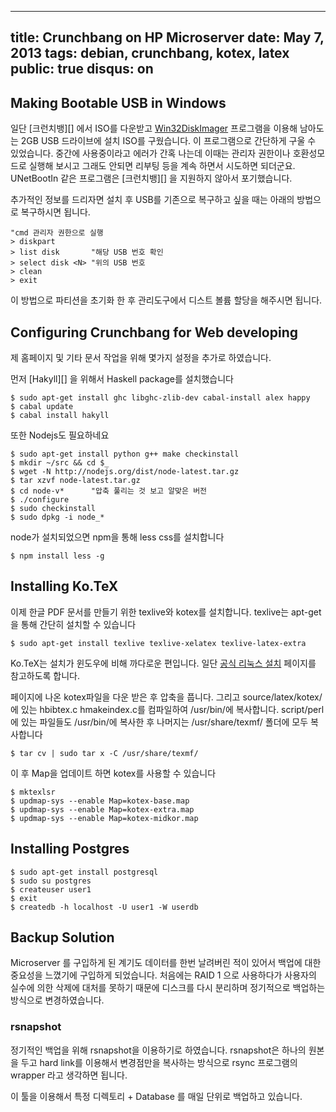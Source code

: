 ----
title: Crunchbang on HP Microserver
date: May 7, 2013
tags: debian, crunchbang, kotex, latex
public: true
disqus: on
----

Making Bootable USB in Windows
------------------------------

일단 [크런치뱅][] 에서 ISO를 다운받고
[Win32DiskImager](http://sourceforge.net/projects/win32diskimager/) 프로그램을
이용해 남아도는 2GB USB 드라이브에 설치 ISO를 구웠습니다. 이 프로그램으로
간단하게 구울 수 있었습니다. 중간에 사용중이라고 에러가 간혹 나는데 이때는
관리자 권한이나 호환성모드로 실행해 보시고 그래도 안되면 리부팅 등을 계속
하면서 시도하면 되더군요. UNetBootIn 같은 프로그램은 [크런치뱅][] 을 지원하지
않아서 포기했습니다.

추가적인 정보를 드리자면 설치 후 USB를 기존으로 복구하고 싶을 때는 아래의
방법으로 복구하시면 됩니다.

    "cmd 관리자 권한으로 실행
    > diskpart
    > list disk       "해당 USB 번호 확인
    > select disk <N> "위의 USB 번호
    > clean
    > exit

이 방법으로 파티션을 초기화 한 후 관리도구에서 디스트 볼륨 할당을 해주시면
됩니다.

Configuring Crunchbang for Web developing
-----------------------------------------

제 홈페이지 및 기타 문서 작업을 위해 몇가지 설정을 추가로 하였습니다.

먼저 [Hakyll][] 을 위해서 Haskell package를 설치했습니다

    $ sudo apt-get install ghc libghc-zlib-dev cabal-install alex happy
    $ cabal update
    $ cabal install hakyll

또한 Nodejs도 필요하네요

    $ sudo apt-get install python g++ make checkinstall
    $ mkdir ~/src && cd $_
    $ wget -N http://nodejs.org/dist/node-latest.tar.gz
    $ tar xzvf node-latest.tar.gz
    $ cd node-v*      "압축 풀리는 것 보고 알맞은 버전
    $ ./configure
    $ sudo checkinstall
    $ sudo dpkg -i node_*

node가 설치되었으면 npm을 통해 less css를 설치합니다

    $ npm install less -g

Installing Ko.TeX
-----------------

이제 한글 PDF 문서를 만들기 위한 texlive와 kotex를 설치합니다. texlive는
apt-get을 통해 간단히 설치할 수 있습니다

    $ sudo apt-get install texlive texlive-xelatex texlive-latex-extra

Ko.TeX는 설치가 윈도우에 비해 까다로운 편입니다. 일단 [공식 리눅스
설치](http://faq.ktug.org/faq/Ubuntu%BF%A1%BC%ADTeX%C7%CF%B1%E2) 페이지를
참고하도록 합니다.

페이지에 나온 kotex파일을 다운 받은 후 압축을 풉니다. 그리고
source/latex/kotex/에 있는 hbibtex.c hmakeindex.c를 컴파일하여 /usr/bin/에
복사합니다. script/perl에 있는 파일들도 /usr/bin/에 복사한 후 나머지는
/usr/share/texmf/ 폴더에 모두 복사합니다

    $ tar cv | sudo tar x -C /usr/share/texmf/

이 후 Map을 업데이트 하면 kotex를 사용할 수 있습니다

    $ mktexlsr
    $ updmap-sys --enable Map=kotex-base.map
    $ updmap-sys --enable Map=kotex-extra.map
    $ updmap-sys --enable Map=kotex-midkor.map

Installing Postgres
-------------------

    $ sudo apt-get install postgresql
    $ sudo su postgres
    $ createuser user1
    $ exit
    $ createdb -h localhost -U user1 -W userdb

Backup Solution
---------------

Microserver 를 구입하게 된 계기도 데이터를 한번 날려버린 적이 있어서 백업에
대한 중요성을 느꼈기에 구입하게 되었습니다. 처음에는 RAID 1 으로 사용하다가
사용자의 실수에 의한 삭제에 대처를 못하기 때문에 디스크를 다시 분리하며
정기적으로 백업하는 방식으로 변경하였습니다.

### rsnapshot

정기적인 백업을 위해 rsnapshot을 이용하기로 하였습니다. rsnapshot은 하나의
원본을 두고 hard link를 이용해서 변경점만을 복사하는 방식으로 rsync 프로그램의
wrapper 라고 생각하면 됩니다.

이 툴을 이용해서 특정 디렉토리 + Database 를 매일 단위로 백업하고 있습니다.
